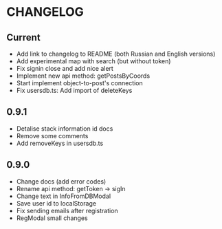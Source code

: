 # CHANGELOG

## Current

- Add link to changelog to README (both Russian and English versions)
- Add experimental map with search (but without token)
- Fix signin close and add nice alert
- Implement new api method: getPostsByCoords
- Start implement object-to-post's connection
- Fix usersdb.ts: Add import of deleteKeys

## 0.9.1

- Detalise stack information id docs
- Remove some comments
- Add removeKeys in usersdb.ts

## 0.9.0

- Change docs (add error codes)
- Rename api method: getToken -> sigIn
- Change text in InfoFromDBModal
- Save user id to localStorage
- Fix sending emails after registration
- RegModal small changes
